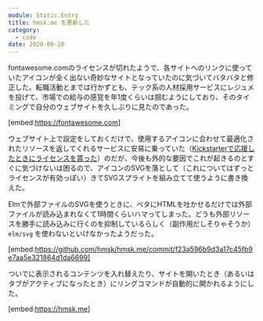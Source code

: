 ```yaml
---
module: Static.Entry
title: hmsk.me を更新した
category:
  - code
date: 2020-09-20
---
```

fontawesome.comのライセンスが切れたようで、各サイトへのリンクに使っていたアイコンが全く出ない奇妙なサイトとなっていたのに気づいてバタバタと修正した。転職活動とまでは行かずとも、テック系の人材採用サービスにレジュメを投げて、市場での給与の感覚を年1度くらいは掴むようにしており、そのタイミングで自分のウェブサイトを久しぶりに見たのであった。

[embed:https://fontawesome.com]

ウェブサイト上で設定をしておくだけで、使用するアイコンに合わせて最適化されたリソースを返してくれるサービスに安易に乗っていた（[Kickstarterで応援したときにライセンスを貰った](https://www.kickstarter.com/projects/232193852/font-awesome-5)）のだが、今後も外的な要因でこれが起きるのとすぐに気づけないは困るので、アイコンのSVGを落として（これについてはずっとライセンスが有効っぽい）きてSVGスプライトを組み立てて使うように書き換えた。

Elmで外部ファイルのSVGを使うときに、ベタにHTMLを吐かせるだけでは外部ファイルが読み込まれなくて1時間くらいハマってしまった。どうも外部リソースを勝手に読み込みに行くのを抑制しているらしく（副作用だしそりゃそうか） `elm/svg` を使わないといけなかったようだった。

[embed:https://github.com/hmsk/hmsk.me/commit/f23a596b9d3a17c45fb9e7aa5e321864d1da6699]

ついでに表示されるコンテンツを入れ替えたり、サイトを開いたとき（あるいはタブがアクティブになったとき）にリングコマンドが自動的に開かれるようにした。

[embed:https://hmsk.me]